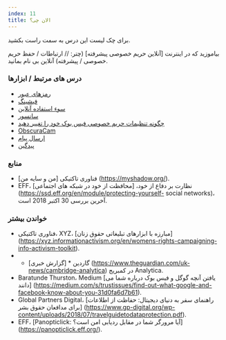 ```yaml
---
index: 11
title: الان چی؟
---
```

برای چک لیست این درس به سمت راست بکشید.

بیاموزید که در اینترنت [آنلاین حریم خصوصی پیشرفته] (چتر: // ارتباطات / حفظ حریم خصوصی / پیشرفته) آنلاین بی نام بمانید.

### درس های مرتبط / ابزارها

*   [رمزهای عبور](umbrella://information/passwords)
*   [فیشینگ](umbrella://communications/phishing)
*   [سوء استفاده آنلاین](umbrella://communications/online-abuse)
*   [سانسور](umbrella://communications/censorship)
*   [چگونه تنظیمات حریم خصوصی فیس بوک خود را تغییر دهید](umbrella://tools/other/s_facebook.md)
*   [ObscuraCam](umbrella://tools/messagging/s_obscuracam.md)
*   [ارسال پیام](umbrella://communications/sending-a-message)
*   [پیدگین](umbrella://tools/messagging/s_pidgin.md)

### منابع

*   فناوری تاکتیکی [من و سایه من] (https://myshadow.org/).
*   EFF، نظارت بر دفاع از خود، [محافظت از خود در شبکه های اجتماعی] (https://ssd.eff.org/en/module/protecting-yourself- social networks)، آخرین بررسی 30 اکتبر 2018 است.

### خواندن بیشتر

*   فناوری تاکتیکی، XYZ، [مبارزه با ابزارهای تبلیغاتی حقوق زنان] (https://xyz.informationactivism.org/en/womens-rights-campaigning-info-activism-toolkit).
* * گاردین * [گزارش خبری] (https://www.theguardian.com/uk-news/cambridge-analytica) در کمبریج Analytica.
*   Baratunde Thurston، Medium [یافتن آنچه گوگل و فیس بوک درباره شما می دانند] (https://medium.com/s/trustissues/find-out-what-google-and-facebook-know-about-you-31d0fa6d7b61).
*   Global Partners Digital، [راهنمای سفر به دنیای دیجیتال: حفاظت از اطلاعات برای مدافعان حقوق بشر] (https://www.gp-digital.org/wp-content/uploads/2018/07/travelguidetodataprotection.pdf).
* EFF، [Panopticlick: آیا مرورگر شما در مقابل ردیابی امن است؟] (https://panopticlick.eff.org/).